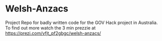 # Welsh-Anzacs

Project Repo for badly written code for the GOV Hack project in Australia. To find out more watch the 3 min prezzie at
https://prezi.com/vfjt_pf2gbgc/welsh-anzacs/
